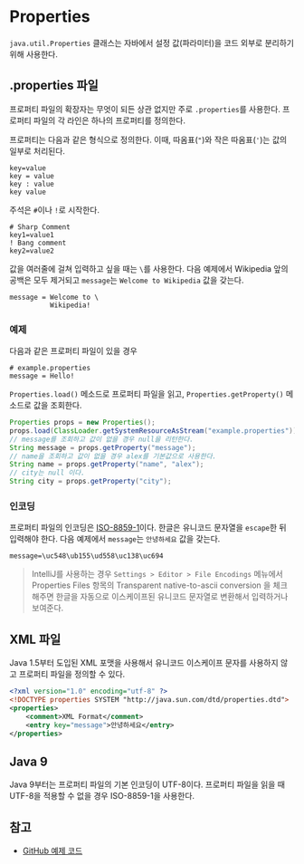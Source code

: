 # Properties

`java.util.Properties` 클래스는 자바에서 설정 값(파라미터)을 코드 외부로 분리하기 위해 사용한다.

## .properties 파일

프로퍼티 파일의 확장자는 무엇이 되든 상관 없지만 주로 `.properties`를 사용한다. 프로퍼티 파일의 각 라인은 하나의 프로퍼티를 정의한다.

프로퍼티는 다음과 같은 형식으로 정의한다. 이때, 따옴표(`"`)와 작은 따옴표(`'`)는 값의 일부로 처리된다.

```properties
key=value
key = value
key : value
key value
```

주석은 `#`이나 `!`로 시작한다.

```properties
# Sharp Comment
key1=value1
! Bang comment
key2=value2
```

값을 여러줄에 걸쳐 입력하고 싶을 때는 `\`를 사용한다. 다음 예제에서 Wikipedia 앞의 공백은 모두 제거되고 `message`는 `Welcome to Wikipedia` 값을 갖는다.

```properties
message = Welcome to \
          Wikipedia!
```

### 예제

다음과 같은 프로퍼티 파일이 있을 경우

```properties
# example.properties
message = Hello!
```

`Properties.load()` 메소드로 프로퍼티 파일을 읽고, `Properties.getProperty()` 메소드로 값을 조회한다.

```java
Properties props = new Properties();
props.load(ClassLoader.getSystemResourceAsStream("example.properties"));
// message를 조회하고 값이 없을 경우 null을 리턴한다.
String message = props.getProperty("message");
// name을 조회하고 값이 없을 경우 alex를 기본값으로 사용한다.
String name = props.getProperty("name", "alex");
// city는 null 이다.
String city = props.getProperty("city");
```

### 인코딩

프로퍼티 파일의 인코딩은 [ISO-8859-1](https://en.wikipedia.org/wiki/ISO/IEC_8859-1)이다. 한글은 유니코드 문자열을 `escape`한 뒤 입력해야 한다. 다음 예제에서 `message`는 `안녕하세요` 값을 갖는다.

```properties
message=\uc548\ub155\ud558\uc138\uc694
```

> IntelliJ를 사용하는 경우 `Settings > Editor > File Encodings` 메뉴에서 Properties Files 항목의 Transparent native-to-ascii conversion 을 체크해주면 한글을 자동으로 이스케이프된 유니코드 문자열로 변환해서 입력하거나 보여준다.

## XML 파일

Java 1.5부터 도입된 XML 포맷을 사용해서 유니코드 이스케이프 문자를 사용하지 않고 프로퍼티 파일을 정의할 수 있다.

```xml
<?xml version="1.0" encoding="utf-8" ?>
<!DOCTYPE properties SYSTEM "http://java.sun.com/dtd/properties.dtd">
<properties>
    <comment>XML Format</comment>
    <entry key="message">안녕하세요</entry>
</properties>
```

## Java 9

Java 9부터는 프로퍼티 파일의 기본 인코딩이 UTF-8이다. 프로퍼티 파일을 읽을 때 UTF-8을 적용할 수 없을 경우 ISO-8859-1을 사용한다.

## 참고

- [GitHub 예제 코드](https://github.com/raycon/examples/blob/master/java/src/test/java/com/raegon/properties/PropertiesTest.java)